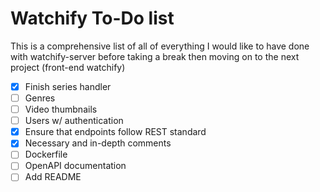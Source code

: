 # Watchify To-Do list

This is a comprehensive list of all of everything I would
like to have done with watchify-server before taking a break
then moving on to the next project (front-end watchify)

- [x] Finish series handler
- [ ] Genres
- [ ] Video thumbnails
- [ ] Users w/ authentication
- [x] Ensure that endpoints follow REST standard
- [x] Necessary and in-depth comments
- [ ] Dockerfile
- [ ] OpenAPI documentation
- [ ] Add README
